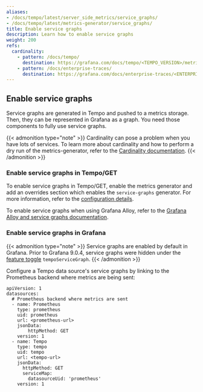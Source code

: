 ```yaml
---
aliases:
- /docs/tempo/latest/server_side_metrics/service_graphs/
- /docs/tempo/latest/metrics-generator/service_graphs/
title: Enable service graphs
description: Learn how to enable service graphs
weight: 200
refs:
  cardinality:
    - pattern: /docs/tempo/
      destination: https://grafana.com/docs/tempo/<TEMPO_VERSION>/metrics-generator/cardinality/
    - pattern: /docs/enterprise-traces/
      destination: https://grafana.com/docs/enterprise-traces/<ENTERPRISE_TRACES_VERSION>/metrics-generator/cardinality/
---
```


## Enable service graphs

Service graphs are generated in Tempo and pushed to a metrics storage.
Then, they can be represented in Grafana as a graph.
You need those components to fully use service graphs.

{{< admonition type="note" >}}
Cardinality can pose a problem when you have lots of services.
To learn more about cardinality and how to perform a dry run of the metrics-generator, refer to the [Cardinality documentation](ref:cardinality).
{{< /admonition >}}

### Enable service graphs in Tempo/GET

To enable service graphs in Tempo/GET, enable the metrics generator and add an overrides section which enables the `service-graphs` generator.
For more information, refer to the [configuration details](https://grafana.com/docs/tempo/<TEMPO_VERSION>/configuration#metrics-generator).

To enable service graphs when using Grafana Alloy, refer to the [Grafana Alloy and service graphs documentation](https://grafana.com/docs/tempo/<TEMPO_VERSION>/configuration/grafana-alloy/service-graphs/).

### Enable service graphs in Grafana

{{< admonition type="note" >}}
Service graphs are enabled by default in Grafana. Prior to Grafana 9.0.4, service graphs were hidden
under the [feature toggle](/docs/grafana/latest/setup-grafana/configure-grafana) `tempoServiceGraph`.
{{< /admonition >}}

Configure a Tempo data source's service graphs by linking to the Prometheus backend where metrics are being sent:

```
apiVersion: 1
datasources:
  # Prometheus backend where metrics are sent
  - name: Prometheus
    type: prometheus
    uid: prometheus
    url: <prometheus-url>
    jsonData:
        httpMethod: GET
    version: 1
  - name: Tempo
    type: tempo
    uid: tempo
    url: <tempo-url>
    jsonData:
      httpMethod: GET
      serviceMap:
        datasourceUid: 'prometheus'
    version: 1
```
